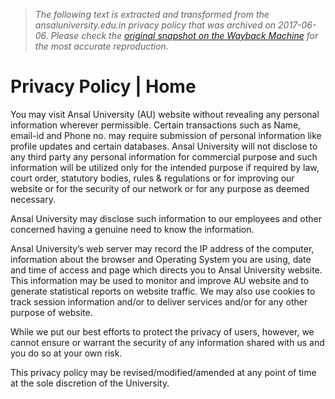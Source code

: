 > *The following text is extracted and transformed from the ansaluniversity.edu.in privacy policy that was archived on 2017-06-06. Please check the [original snapshot on the Wayback Machine](https://web.archive.org/web/20170606140534id_/http%3A//www.ansaluniversity.edu.in/privacy-policy-2) for the most accurate reproduction.*

# Privacy Policy | Home

You may visit Ansal University (AU) website without revealing any personal information wherever permissible. Certain transactions such as Name, email-id and Phone no. may require submission of personal information like profile updates and certain databases. Ansal University will not disclose to any third party any personal information for commercial purpose and such information will be utilized only for the intended purpose if required by law, court order, statutory bodies, rules & regulations or for improving our website or for the security of our network or for any purpose as deemed necessary.

Ansal University may disclose such information to our employees and other concerned having a genuine need to know the information.

Ansal University’s web server may record the IP address of the computer, information about the browser and Operating System you are using, date and time of access and page which directs you to Ansal University website. This information may be used to monitor and improve AU website and to generate statistical reports on website traffic. We may also use cookies to track session information and/or to deliver services and/or for any other purpose of website.

While we put our best efforts to protect the privacy of users, however, we cannot ensure or warrant the security of any information shared with us and you do so at your own risk.

This privacy policy may be revised/modified/amended at any point of time at the sole discretion of the University.

